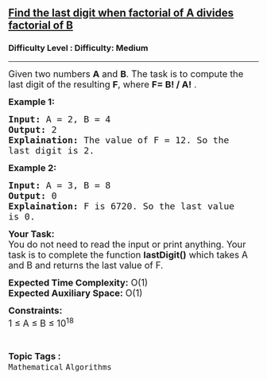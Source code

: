 <h2><a href="https://www.geeksforgeeks.org/problems/find-the-last-digit-when-factorial-of-a-divides-factorial-of-b5438/1?page=1&difficulty=Medium&status=unsolved,attempted&sortBy=accuracy">Find the last digit when factorial of A divides factorial of B</a></h2><h3>Difficulty Level : Difficulty: Medium</h3><hr><div class="problems_problem_content__Xm_eO"><p><span style="font-size:18px">Given two numbers <strong>A</strong> and <strong>B</strong>. The task is to compute the last digit of the resulting <strong>F</strong>, where <strong>F= B! / A!</strong> .</span></p>

<p><strong><span style="font-size:18px">Example 1:</span></strong></p>

<pre><span style="font-size:18px"><strong>Input:</strong> A = 2, B = 4
<strong>Output:</strong> 2
<strong>Explaination:</strong> The value of F = 12. So the 
last digit is 2.</span></pre>

<p><strong><span style="font-size:18px">Example 2:</span></strong></p>

<pre><span style="font-size:18px"><strong>Input:</strong> A = 3, B = 8
<strong>Output:</strong> 0
<strong>Explaination:</strong> F is 6720. So the last value 
is 0.</span></pre>

<p><span style="font-size:18px"><strong>Your Task:</strong><br>
You do not need to read the input or print anything. Your task is to complete the function <strong>lastDigit()</strong> which takes A and B and returns the last value of F.</span></p>

<p><span style="font-size:18px"><strong>Expected Time Complexity:</strong> O(1)<br>
<strong>Expected Auxiliary Space:</strong> O(1)</span></p>

<p><span style="font-size:18px"><strong>Constraints:</strong>&nbsp;<br>
1 ≤ A ≤ B ≤ 10<sup>18</sup></span></p>
</div><br><p><span style=font-size:18px><strong>Topic Tags : </strong><br><code>Mathematical</code>&nbsp;<code>Algorithms</code>&nbsp;